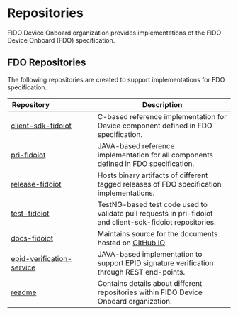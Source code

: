 # Repositories

FIDO Device Onboard organization provides implementations of the FIDO Device Onboard (FDO) specification.

## FDO Repositories

The following repositories are created to support implementations for FDO specification.

| Repository&nbsp;&nbsp;&nbsp;&nbsp;&nbsp;&nbsp;&nbsp;&nbsp;&nbsp;&nbsp;&nbsp;&nbsp;&nbsp;&nbsp;&nbsp;&nbsp;&nbsp;&nbsp;&nbsp;&nbsp;&nbsp; | Description |
|---|---|
| [client-sdk-fidoiot](https://github.com/fido-device-onboard/client-sdk-fidoiot) | C-based reference implementation for Device component defined in FDO specification. |
| [pri-fidoiot](https://github.com/fido-device-onboard/pri-fidoiot) | JAVA-based reference implementation for all components defined in FDO specification. |
| [release-fidoiot](https://github.com/fido-device-onboard/release-fidoiot) | Hosts binary artifacts of different tagged releases of FDO specification implementations. |
| [test-fidoiot](https://github.com/fido-device-onboard/test-fidoiot) | TestNG-based test code used to validate pull requests in pri-fidoiot and client-sdk-fidoiot repositories. |
| [docs-fidoiot](https://github.com/fido-device-onboard/docs-fidoiot) | Maintains source for the documents hosted on [GitHub IO](https://fido-device-onboard.github.io/docs-fidoiot). |
| [epid-verification-service](https://github.com/fido-device-onboard/epid-verification-service) | JAVA-based implementation to support EPID signature verification through REST end-points. |
| [readme](https://github.com/fido-device-onboard/readme) | Contains details about different repositories within FIDO Device Onboard organization. |
